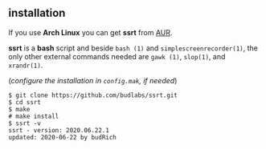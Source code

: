 ## installation

If you use **Arch Linux** you can get **ssrt**
from [AUR].  

**ssrt** is a **bash** script and beside `bash (1)`
and `simplescreenrecorder(1)`, the only other external 
commands needed are `gawk (1)`, `slop(1)`, and `xrandr(1)`.

(*configure the installation in `config.mak`, if needed*)

```
$ git clone https://github.com/budlabs/ssrt.git
$ cd ssrt
$ make
# make install
$ ssrt -v
ssrt - version: 2020.06.22.1
updated: 2020-06-22 by budRich
```  

[AUR]: https://aur.archlinux.org/packages/ssrt

